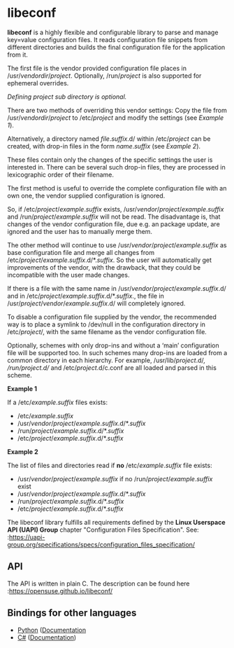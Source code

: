 # libeconf

**libeconf** is a highly flexible and configurable library to parse and
manage key=value configuration files.
It reads configuration file snippets from different directories and builds
the final configuration file for the application from it.

The first file is the vendor provided configuration file places in /usr/_vendordir_/_project_.
Optionally, /run/_project_ is also supported for ephemeral overrides.

*Defining _project_ sub directory is optional.*

There are two methods of overriding this vendor settings: Copy the file from
/usr/_vendordir_/_project_ to /etc/_project_ and modify the settings (see *Example 1*).

Alternatively, a directory named _file_._suffix_.d/ within /etc/_project_ can be created,
with drop-in files in the form _name_._suffix_ (see *Example 2*).

These files contain only the changes of the specific settings the user is
interested in.
There can be several such drop-in files, they are processed in
lexicographic order of their filename.

The first method is useful to override the complete configuration file with an
own one, the vendor supplied configuration is ignored.

So, if /etc/_project_/_example_._suffix_ exists, /usr/_vendor_/_project_/_example_._suffix_
and /run/_project_/_example_._suffix_ will not be read.
The disadvantage is, that changes of the vendor configuration file, due e.g.
an package update, are ignored and the user has to manually merge them.

The other method will continue to use /usr/_vendor_/_project_/_example_._suffix_ as base
configuration file and merge all changes from /etc/_project_/_example_._suffix_.d/*._suffix_.
So the user will automatically get improvements of the vendor, with the drawback,
that they could be incompatible with the user made changes.

If there is a file with the same name in /usr/_vendor_/_project_/_example_._suffix_.d/ and
in /etc/_project_/_example_._suffix_.d/*._suffix_., the file in /usr/_project_/_vendor_/_example_._suffix_.d/
will completely ignored.

To disable a configuration file supplied by the vendor, the recommended way is to place
a symlink to /dev/null in the configuration directory in /etc/_project_/, with the same filename
as the vendor configuration file.

Optionally, schemes with only drop-ins and without a ‘main’ configuration file will be supported too. In such
schemes many drop-ins are loaded from a common directory in each hierarchy.
For example, /usr/lib/_project_.d/*, /run/_project_.d/* and /etc/_project_.d/c.conf are all loaded and parsed
in this scheme.

**Example 1**

If a /etc/_example_._suffix_ files exists:

* /etc/_example_._suffix_
* /usr/_vendor_/_project_/_example_._suffix_.d/*._suffix_
* /run/_project_/_example_._suffix_.d/*._suffix_
* /etc/_project_/_example_._suffix_.d/*._suffix_

**Example 2**

The list of files and directories read if **no** /etc/_example_._suffix_ file
exists:

* /usr/_vendor_/_project_/_example_._suffix_ if no /run/_project_/_example_._suffix_ exist
* /usr/_vendor_/_project_/_example_._suffix_.d/*._suffix_
* /run/_project_/_example_._suffix_.d/*._suffix_
* /etc/_project_/_example_._suffix_.d/*._suffix_

The libeconf library fulfills all requirements defined by the **Linux Userspace API (UAPI) Group**
chapter "Configuration Files Specification".
See: :https://uapi-group.org/specifications/specs/configuration_files_specification/

## API

The API is written in plain C. The description can be found here :https://opensuse.github.io/libeconf/

## Bindings for other languages

- [Python](https://github.com/openSUSE/libeconf/blob/v0.6.0/bindings/python3/) ([Documentation](https://github.com/openSUSE/libeconf/blob/v0.6.0/bindings/python3/docs/python-libeconf.3)
- [C#](https://github.com/openSUSE/libeconf/blob/v0.6.0/bindings/csharp/) ([Documentation](https://github.com/openSUSE/libeconf/blob/v0.6.0/bindings/csharp/docs/README.md))
